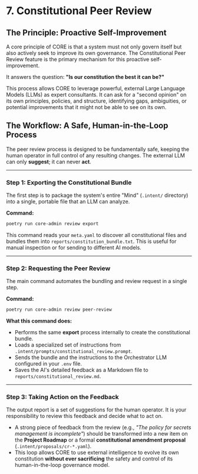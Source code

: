 # 7. Constitutional Peer Review

## The Principle: Proactive Self-Improvement

A core principle of CORE is that a system must not only govern itself but also actively seek to improve its own governance. The Constitutional Peer Review feature is the primary mechanism for this proactive self-improvement.

It answers the question: **"Is our constitution the best it can be?"**

This process allows CORE to leverage powerful, external Large Language Models (LLMs) as expert consultants. It can ask for a "second opinion" on its own principles, policies, and structure, identifying gaps, ambiguities, or potential improvements that it might not be able to see on its own.

## The Workflow: A Safe, Human-in-the-Loop Process

The peer review process is designed to be fundamentally safe, keeping the human operator in full control of any resulting changes. The external LLM can only **suggest**; it can never **act**.

---

### Step 1: Exporting the Constitutional Bundle

The first step is to package the system's entire "Mind" (`.intent/` directory) into a single, portable file that an LLM can analyze.

**Command:**

```bash
poetry run core-admin review export
```

This command reads your `meta.yaml` to discover all constitutional files and bundles them into `reports/constitution_bundle.txt`. This is useful for manual inspection or for sending to different AI models.

---

### Step 2: Requesting the Peer Review

The main command automates the bundling and review request in a single step.

**Command:**

```bash
poetry run core-admin review peer-review
```

**What this command does:**

* Performs the same **export** process internally to create the constitutional bundle.
* Loads a specialized set of instructions from `.intent/prompts/constitutional_review.prompt`.
* Sends the bundle and the instructions to the Orchestrator LLM configured in your `.env` file.
* Saves the AI's detailed feedback as a Markdown file to `reports/constitutional_review.md`.

---

### Step 3: Taking Action on the Feedback

The output report is a set of suggestions for the human operator. It is your responsibility to review this feedback and decide what to act on.

* A strong piece of feedback from the review (e.g., *"The policy for secrets management is incomplete"*) should be transformed into a new item on the **Project Roadmap** or a formal **constitutional amendment proposal** (`.intent/proposals/cr-*.yaml`).
* This loop allows CORE to use external intelligence to evolve its own constitution **without ever sacrificing** the safety and control of its human-in-the-loop governance model.
